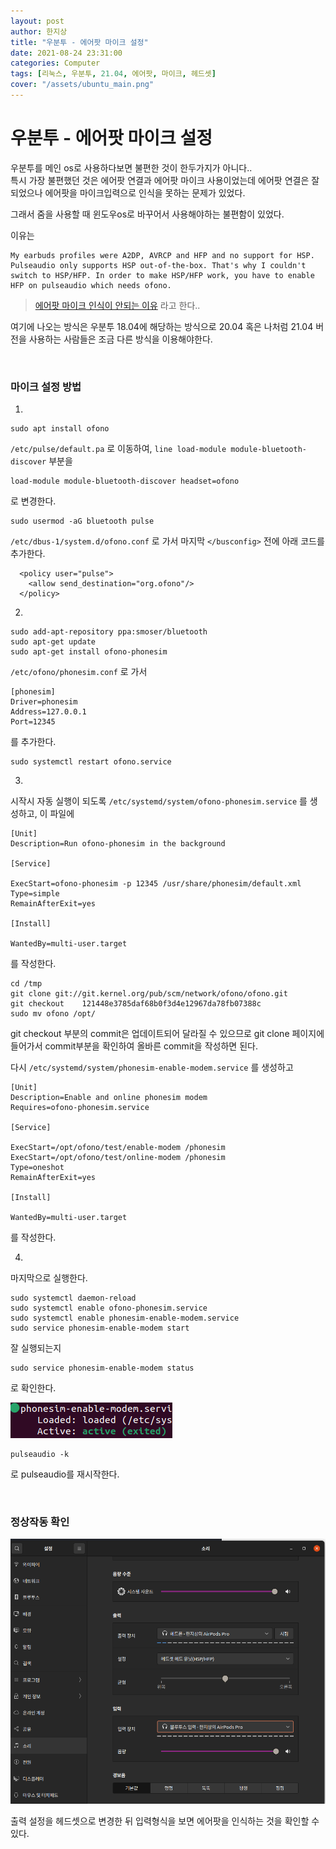 ```yaml
---
layout: post
author: 한지상
title: "우분투 - 에어팟 마이크 설정"
date: 2021-08-24 23:31:00
categories: Computer
tags: [리눅스, 우분투, 21.04, 에어팟, 마이크, 헤드셋]
cover: "/assets/ubuntu_main.png"
---
```


# 우분투 - 에어팟 마이크 설정

우분투를 메인 os로 사용하다보면 불편한 것이 한두가지가 아니다..  
특시 가장 불편했던 것은 에어팟 연결과 에어팟 마이크 사용이었는데 에어팟 연결은 잘 되었으나 에어팟을 마이크입력으로 인식을 못하는 문제가 있었다.  

그래서 줌을 사용할 때 윈도우os로 바꾸어서 사용해야하는 불편함이 있었다.   

이유는 
```
My earbuds profiles were A2DP, AVRCP and HFP and no support for HSP. Pulseaudio only supports HSP out-of-the-box. That's why I couldn't switch to HSP/HFP. In order to make HSP/HFP work, you have to enable HFP on pulseaudio which needs ofono.
```
> [에어팟 마이크 인식이 안되는 이유](https://askubuntu.com/questions/831331/failed-to-change-profile-to-headset-head-unit)
라고 한다..  

여기에 나오는 방식은 우분투 18.04에 해당하는 방식으로 20.04 혹은 나처럼 21.04 버전을 사용하는 사람들은 조금 다른 방식을 이용해야한다.  

<br>

### 마이크 설정 방법


1.   

```
sudo apt install ofono
```

`/etc/pulse/default.pa` 로 이동하여, `line load-module module-bluetooth-discover` 부분을

```
load-module module-bluetooth-discover headset=ofono
```
로 변경한다.  

```
sudo usermod -aG bluetooth pulse
```  

`/etc/dbus-1/system.d/ofono.conf` 로 가서 마지막 `</busconfig>` 전에 아래 코드를 추가한다.

```
  <policy user="pulse">
    <allow send_destination="org.ofono"/>
  </policy>
```    

2.   

```
sudo add-apt-repository ppa:smoser/bluetooth
sudo apt-get update
sudo apt-get install ofono-phonesim
```  

`/etc/ofono/phonesim.conf` 로 가서

```
[phonesim]
Driver=phonesim
Address=127.0.0.1
Port=12345
```  

를 추가한다.

```
sudo systemctl restart ofono.service
```  


3. 
시작시 자동 실행이 되도록 `/etc/systemd/system/ofono-phonesim.service` 를 생성하고, 이 파일에 

```
[Unit]
Description=Run ofono-phonesim in the background

[Service]

ExecStart=ofono-phonesim -p 12345 /usr/share/phonesim/default.xml
Type=simple
RemainAfterExit=yes

[Install]

WantedBy=multi-user.target
```

를 작성한다.


```
cd /tmp
git clone git://git.kernel.org/pub/scm/network/ofono/ofono.git
git checkout 	121448e3785daf68b0f3d4e12967da78fb07388c
sudo mv ofono /opt/
```

git checkout 부분의 commit은 업데이트되어 달라질 수 있으므로 git clone 페이지에 들어가서 commit부분을 확인하여 올바른 commit을 작성하면 된다.

다시 `/etc/systemd/system/phonesim-enable-modem.service` 를 생성하고 

```
[Unit]
Description=Enable and online phonesim modem
Requires=ofono-phonesim.service

[Service]

ExecStart=/opt/ofono/test/enable-modem /phonesim
ExecStart=/opt/ofono/test/online-modem /phonesim
Type=oneshot
RemainAfterExit=yes

[Install]

WantedBy=multi-user.target
```

를 작성한다.


4. 

마지막으로 실행한다.

```
sudo systemctl daemon-reload
sudo systemctl enable ofono-phonesim.service
sudo systemctl enable phonesim-enable-modem.service
sudo service phonesim-enable-modem start
```

잘 실행되는지 

```
sudo service phonesim-enable-modem status
```

로 확인한다.


![](/assets/스크린샷_2021-08-24_23-44-22.png)


```
pulseaudio -k
```

로 pulseaudio를 재시작한다.  

<br>


### 정상작동 확인  

![](/assets/스크린샷_2021-08-24_23-29-36.png)  

출력 설정을 헤드셋으로 변경한 뒤 입력형식을 보면 에어팟을 인식하는 것을 확인할 수 있다.